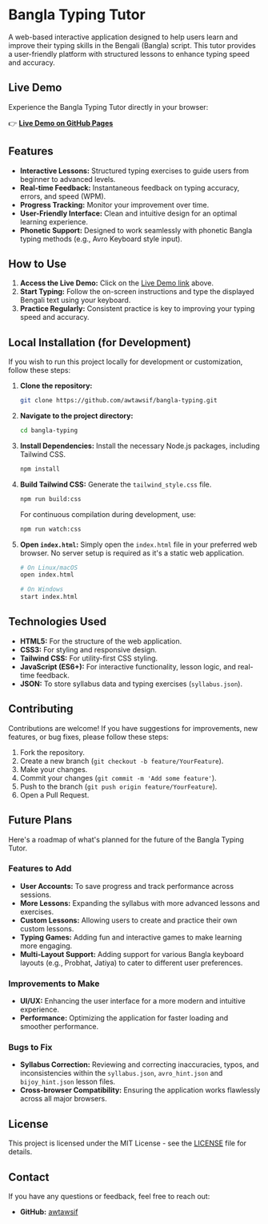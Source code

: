 # Bangla Typing Tutor

A web-based interactive application designed to help users learn and improve their typing skills in the Bengali (Bangla) script. This tutor provides a user-friendly platform with structured lessons to enhance typing speed and accuracy.

## Live Demo

Experience the Bangla Typing Tutor directly in your browser:

👉 [**Live Demo on GitHub Pages**](https://awtawsif.github.io/bangla-typing)

## Features

-   **Interactive Lessons:** Structured typing exercises to guide users from beginner to advanced levels.
-   **Real-time Feedback:** Instantaneous feedback on typing accuracy, errors, and speed (WPM).
-   **Progress Tracking:** Monitor your improvement over time.
-   **User-Friendly Interface:** Clean and intuitive design for an optimal learning experience.
-   **Phonetic Support:** Designed to work seamlessly with phonetic Bangla typing methods (e.g., Avro Keyboard style input).

## How to Use

1.  **Access the Live Demo:** Click on the [Live Demo link](https://awtawsif.github.io/bangla-typing) above.
2.  **Start Typing:** Follow the on-screen instructions and type the displayed Bengali text using your keyboard.
3.  **Practice Regularly:** Consistent practice is key to improving your typing speed and accuracy.

## Local Installation (for Development)

If you wish to run this project locally for development or customization, follow these steps:

1.  **Clone the repository:**
    ```bash
    git clone https://github.com/awtawsif/bangla-typing.git
    ```
2.  **Navigate to the project directory:**
    ```bash
    cd bangla-typing
    ```
3.  **Install Dependencies:**
    Install the necessary Node.js packages, including Tailwind CSS.
    ```bash
    npm install
    ```
4.  **Build Tailwind CSS:**
    Generate the `tailwind_style.css` file.
    ```bash
    npm run build:css
    ```
    For continuous compilation during development, use:
    ```bash
    npm run watch:css
    ```
5.  **Open `index.html`:**
    Simply open the `index.html` file in your preferred web browser. No server setup is required as it's a static web application.

    ```bash
    # On Linux/macOS
    open index.html

    # On Windows
    start index.html
    ```

## Technologies Used

-   **HTML5:** For the structure of the web application.
-   **CSS3:** For styling and responsive design.
-   **Tailwind CSS:** For utility-first CSS styling.
-   **JavaScript (ES6+):** For interactive functionality, lesson logic, and real-time feedback.
-   **JSON:** To store syllabus data and typing exercises (`syllabus.json`).

## Contributing

Contributions are welcome! If you have suggestions for improvements, new features, or bug fixes, please follow these steps:

1.  Fork the repository.
2.  Create a new branch (`git checkout -b feature/YourFeature`).
3.  Make your changes.
4.  Commit your changes (`git commit -m 'Add some feature'`).
5.  Push to the branch (`git push origin feature/YourFeature`).
6.  Open a Pull Request.

## Future Plans

Here's a roadmap of what's planned for the future of the Bangla Typing Tutor.

### Features to Add

*   **User Accounts:** To save progress and track performance across sessions.
*   **More Lessons:** Expanding the syllabus with more advanced lessons and exercises.
*   **Custom Lessons:** Allowing users to create and practice their own custom lessons.
*   **Typing Games:** Adding fun and interactive games to make learning more engaging.
*   **Multi-Layout Support:** Adding support for various Bangla keyboard layouts (e.g., Probhat, Jatiya) to cater to different user preferences.

### Improvements to Make

*   **UI/UX:** Enhancing the user interface for a more modern and intuitive experience.
*   **Performance:** Optimizing the application for faster loading and smoother performance.

### Bugs to Fix

*   **Syllabus Correction:** Reviewing and correcting inaccuracies, typos, and inconsistencies within the `syllabus.json`, `avro_hint.json` and `bijoy_hint.json` lesson files.
*   **Cross-browser Compatibility:** Ensuring the application works flawlessly across all major browsers.

## License

This project is licensed under the MIT License - see the [LICENSE](LICENSE) file for details.

## Contact

If you have any questions or feedback, feel free to reach out:

-   **GitHub:** [awtawsif](https://github.com/awtawsif)

